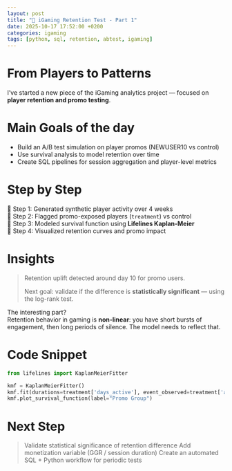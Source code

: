 ```yaml
---
layout: post
title: "🎯 iGaming Retention Test - Part 1"
date: 2025-10-17 17:52:00 +0200
categories: igaming
tags: [python, sql, retention, abtest, igaming]
---
```


# From Players to Patterns

I’ve started a new piece of the iGaming analytics project — focused on **player retention and promo testing**.

# Main Goals of the day

- Build an A/B test simulation on player promos (NEWUSER10 vs control)
- Use survival analysis to model retention over time
- Create SQL pipelines for session aggregation and player-level metrics

# Step by Step

📍 Step 1: Generated synthetic player activity over 4 weeks  
📍 Step 2: Flagged promo-exposed players (`treatment`) vs control  
📍 Step 3: Modeled survival function using **Lifelines Kaplan-Meier**  
📍 Step 4: Visualized retention curves and promo impact  

# Insights

> Retention uplift detected around day 10 for promo users.  
>  
> Next goal: validate if the difference is **statistically significant** — using the log-rank test.  

The interesting part?  
Retention behavior in gaming is **non-linear**: you have short bursts of engagement, then long periods of silence. The model needs to reflect that.

# Code Snippet

```python
from lifelines import KaplanMeierFitter

kmf = KaplanMeierFitter()
kmf.fit(durations=treatment['days_active'], event_observed=treatment['active'])
kmf.plot_survival_function(label="Promo Group")
```
# Next Step

> Validate statistical significance of retention difference
> Add monetization variable (GGR / session duration)
> Create an automated SQL + Python workflow for periodic tests
